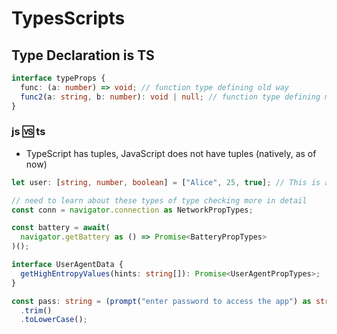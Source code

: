 # **TypesScripts**

## **Type Declaration is TS**

```ts
interface typeProps {
  func: (a: number) => void; // function type defining old way
  func2(a: string, b: number): void | null; // function type defining modern way
}
```

### js 🆚 ts

- TypeScript has tuples, JavaScript does not have tuples (natively, as of now)

```ts
let user: [string, number, boolean] = ["Alice", 25, true]; // This is a tuple type in ts
```

```ts
// need to learn about these types of type checking more in detail
const conn = navigator.connection as NetworkPropTypes;

const battery = await(
  navigator.getBattery as () => Promise<BatteryPropTypes>
)();

interface UserAgentData {
  getHighEntropyValues(hints: string[]): Promise<UserAgentPropTypes>;
}

const pass: string = (prompt("enter password to access the app") as string)
  .trim()
  .toLowerCase();
```
